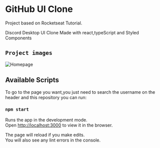 # GitHub UI Clone

Project based on Rocketseat Tutorial.

Discord Desktop UI Clone Made with react,typeScript and Styled Components
## `Project images`
![Homepage](https://github.com/lucaspires-source/discord_UI_cloneblob/main/Project%20images/clone.jpg?raw=true)


## Available Scripts

To go to the page you want,you just need to search the username on the header and this repository you can run:
 
### `npm start`

Runs the app in the development mode.\
Open [http://localhost:3000](http://localhost:3000) to view it in the browser.

The page will reload if you make edits.\
You will also see any lint errors in the console.
